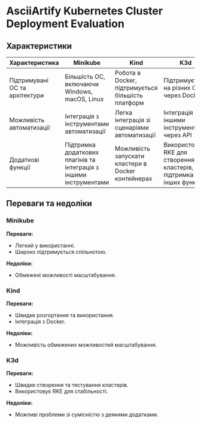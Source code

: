 # AsciiArtify Kubernetes Cluster Deployment Evaluation

## Характеристики

| Характеристика       | Minikube                                   | Kind                                     | K3d                                      |
|-----------------------|--------------------------------------------|------------------------------------------|------------------------------------------|
| Підтримувані ОС та архітектури | Більшість ОС, включаючи Windows, macOS, Linux | Робота в Docker, підтримується більшість платформ | Підтримується на різних ОС через Docker        |
| Можливість автоматизації      | Інтеграція з інструментами автоматизації    | Легка інтеграція зі сценаріями автоматизації | Інтеграція з іншими інструментами через API |
| Додаткові функції            | Підтримка додаткових плагінів та інтеграція з іншими інструментами | Можливість запускати кластери в Docker контейнерах | Використовує RKE для створення кластерів, підтримка інших функцій |

## Переваги та недоліки

### Minikube

**Переваги:**
- Легкий у використанні.
- Широко підтримується спільнотою.

**Недоліки:**
- Обмежені можливості масштабування.

### Kind

**Переваги:**
- Швидке розгортання та використання.
- Інтеграція з Docker.

**Недоліки:**
- Можливість обмежених можливостей масштабування.

### K3d

**Переваги:**
- Швидке створення та тестування кластерів.
- Використовує RKE для стабільності.

**Недоліки:**
- Можливі проблеми зі сумісністю з деякими додатками.
